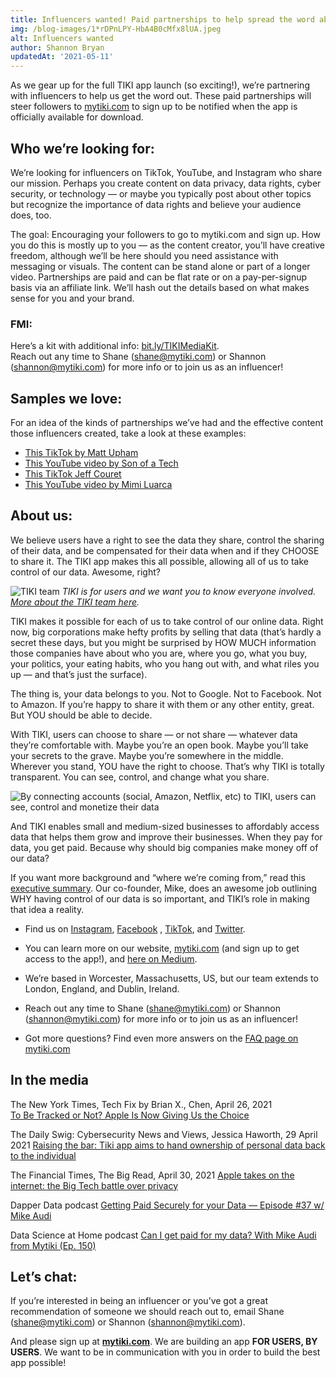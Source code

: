 ```yaml
---
title: Influencers wanted! Paid partnerships to help spread the word about TIKI
img: /blog-images/1*rDPnLPY-HbA4B0cMfx8lUA.jpeg
alt: Influencers wanted
author: Shannon Bryan
updatedAt: '2021-05-11'
---
```

As we gear up for the full TIKI app launch (so exciting!), we’re partnering with influencers to help us get the word
out. These paid partnerships will steer followers to [mytiki.com](https://mytiki.com/#signup) to sign up to be notified
when the app is officially available for download.

## Who we’re looking for:

We’re looking for influencers on TikTok, YouTube, and Instagram who share our mission. Perhaps you create content on
data privacy, data rights, cyber security, or technology — or maybe you typically post about other topics but recognize
the importance of data rights and believe your audience does, too.

The goal: Encouraging your followers to go to mytiki.com and sign up. How you do this is mostly up to you — as the
content creator, you’ll have creative freedom, although we’ll be here should you need assistance with messaging or
visuals. The content can be stand alone or part of a longer video. Partnerships are paid and can be flat rate or on a
pay-per-signup basis via an affiliate link. We’ll hash out the details based on what makes sense for you and your brand.

### FMI:

Here’s a kit with additional info: [bit.ly/TIKIMediaKit](https://bit.ly/TIKIMediaKit).  
Reach out any time to Shane ([shane@mytiki.com](mailto:shane@mytiki.com)) or
Shannon ([shannon@mytiki.com](shannon@mytiki.com)) for more info or to join us as an influencer!

## Samples we love:

For an idea of the kinds of partnerships we’ve had and the effective content those influencers created, take a look at
these examples:

- [This TikTok by Matt Upham](https://www.tiktok.com/@mattupham/video/6920396435758271749?is_copy_url=1&is_from_webapp=v1)
- [This YouTube video by Son of a Tech](https://www.youtube.com/watch?v=wyu8W6YHkZM&feature=youtu.be)
- [This TikTok Jeff Couret](https://www.tiktok.com/@jeffcouret/video/6928165322226683142?is_copy_url=1&is_from_webapp=v1)
- [This YouTube video by Mimi Luarca](https://www.youtube.com/watch?v=3MQl_oNJOoo)

## About us:

We believe users have a right to see the data they share, control the sharing of their data, and be compensated for
their data when and if they CHOOSE to share it. The TIKI app makes this all possible, allowing all of us to take control
of our data. Awesome, right?

![TIKI team](/blog-images/1*Rqpfp7JPokgvE5Sa48TFMQ.jpg)
*TIKI is for users and we want you to know everyone
involved. [More about the TIKI team here](https://mytiki.com/blog/team).*

TIKI makes it possible for each of us to take control of our online data. Right now, big corporations make hefty profits
by selling that data (that’s hardly a secret these days, but you might be surprised by HOW MUCH information those
companies have about who you are, where you go, what you buy, your politics, your eating habits, who you hang out with,
and what riles you up — and that’s just the surface).

The thing is, your data belongs to you. Not to Google. Not to Facebook. Not to Amazon. If you’re happy to share it with
them or any other entity, great. But YOU should be able to decide.

With TIKI, users can choose to share — or not share — whatever data they’re comfortable with. Maybe you’re an open book.
Maybe you’ll take your secrets to the grave. Maybe you’re somewhere in the middle. Wherever you stand, YOU have the
right to choose. That’s why TIKI is totally transparent. You can see, control, and change what you share.

![By connecting accounts (social, Amazon, Netflix, etc) to TIKI, users can see, control and monetize their 
data](/blog-images/0*nNECn4dxVScatmDi.png)

And TIKI enables small and medium-sized businesses to affordably access data that helps them grow and improve their
businesses. When they pay for data, you get paid. Because why should big companies make money off of our data?

If you want more background and “where we’re coming from,” read
this [executive summary](https://mytiki.com/blog/executive-summary-0421). Our co-founder, Mike, does an awesome job
outlining WHY having control of our data is so important, and TIKI’s role in making that idea a reality.

- Find us on [Instagram](https://www.instagram.com/my.tiki/), [Facebook](http://facebook.com/mytikiapp)
  , [TikTok](https://www.tiktok.com/@my.tiki), and [Twitter](http://twitter.com/my_tiki_).

- You can learn more on our website, [mytiki.com](http://mytiki.com/#signup) (and sign up to get access to the app!),
  and [here on Medium](http://medium.com/mytiki).

- We’re based in Worcester, Massachusetts, US, but our team extends to London, England, and Dublin, Ireland.

- Reach out any time to Shane ([shane@mytiki.com](mailto:shane@mytiki.com)) or
  Shannon ([shannon@mytiki.com](mailto:shannon@mytiki.com)) for more info or to join us as an influencer!

- Got more questions? Find even more answers on the [FAQ page on mytiki.com](https://mytiki.com/blog/faq)

## In the media

The New York Times, Tech Fix by Brian X., Chen, April 26, 2021  
[To Be Tracked or Not? Apple Is Now Giving Us the Choice](https://www.nytimes.com/2021/04/26/technology/personaltech/apple-app-tracking-transparency.html)

The Daily Swig: Cybersecurity News and Views, Jessica Haworth, 29 April 2021
[Raising the bar: Tiki app aims to hand ownership of personal data back to the individual](https://portswigger.net/daily-swig/raising-the-bar-tiki-app-aims-to-hand-ownership-of-personal-data-back-to-the-individual)

The Financial Times, The Big Read, April 30, 2021
[Apple takes on the internet: the Big Tech battle over privacy](https://www.ft.com/content/3cabd134-0271-4783-8f0e-a17bb682afbe)

Dapper Data podcast
[Getting Paid Securely for your Data — Episode #37 w/ Mike Audi](https://podcasts.apple.com/us/podcast/getting-paid-securely-for-your-data-episode-37-w-mike-audi/id1472228062?i=1000519872327)

Data Science at Home podcast
[Can I get paid for my data? With Mike Audi from Mytiki (Ep. 150)](https://podcasts.apple.com/us/podcast/can-i-get-paid-for-my-data-with-mike-andi-from-mytiki-ep-150/id1069871378?i=1000518942678)

## Let’s chat:

If you’re interested in being an influencer or you’ve got a great recommendation of someone we should reach out to,
email Shane ([shane@mytiki.com](mailto:shane@mytiki.com)) or Shannon ([shannon@mytiki.com](shannon@mytiki.com)).

And please sign up at **[mytiki.com](https://mytiki.com/#signup)**. We are building an app **FOR USERS, BY USERS**. We
want to be in communication with you in order to build the best app possible!
